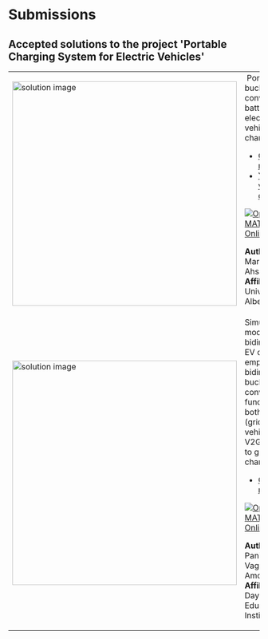 # Submissions

## Accepted solutions to the project 'Portable Charging System for Electric Vehicles'
<table>
<tr class="odd">
<td width ="500">
<img src="https://user-images.githubusercontent.com/59986679/163715033-5a75aae8-a4da-4d4e-928b-eda6562f960e.jpg" alt="solution image" width="450"/>
</td>
<td width ="500">
 Portable buck converter battery electric vehicle charger <br>
<ul>
<li><a href="https://github.com/amrmarey15/Portable-Buck-Converter-Battery-Electric-Vehicle-Charger/">GitHub repository</a></li>
<li><a href="https://www.youtube.com/watch?v=Y8a-tFFdz80&list=PLn8PRpmsu08ogRonqegcx8xJCSSQO5yVX&index=2">YouTube video demo</a></li></ul>

[![Open in MATLAB Online](https://www.mathworks.com/images/responsive/global/open-in-matlab-online.svg)](https://matlab.mathworks.com/open/github/v1?repo=amrmarey15/Portable-Buck-Converter-Battery-Electric-Vehicle-Charger)

**Author:** Amr Marey and Ahsan Elahi</br>
**Affiliation** University of Alberta
</td>
</tr>
<tr class="odd">
<td width ="500">
<img src="https://camo.githubusercontent.com/a7f7d787d18d2538dd9eeb3038503c8f03aed45e0c7a2fe5e9d7750b7d7e7a02/68747470733a2f2f7777772e7468656167696c6974796566666563742e636f6d2f6170702f75706c6f6164732f323031372f30372f696e666f677261706869655f76655f656e2d312e676966" alt="solution image" width="450"/>
</td>
<td width ="500">
Simulation model of a bidirectional EV charger employing a bidirectional buck-boost converter to function as both G2V (grid to vehicle) and V2G (vehicle to grid) charger.<br>
<ul>
<li><a href="https://github.com/amoriyavageesh01/Portable-Charging-System-for-Electric-Vehicles-1//">GitHub repository</a></li>
</ul>

[![Open in MATLAB Online](https://www.mathworks.com/images/responsive/global/open-in-matlab-online.svg)](https://matlab.mathworks.com/open/github/v1?repo=amoriyavageesh01/Portable-Charging-System-for-Electric-Vehicles-1)

**Author:** Vikas Panit and Vageesh Amoriya</br>
**Affiliation** Dayalbagh Educational Institute
</td>
</tr>
</table>
